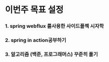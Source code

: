 # 이번주 목표 설정
### 1. spring webflux 를사용한 사이드플젝 시자학
### 2. spring in action공부하기
### 3. 알고리즘 (백준, 프로그래머스) 꾸준히 풀기

